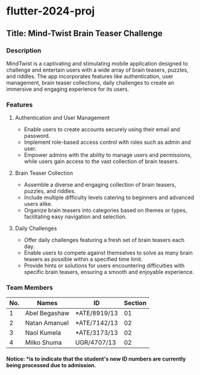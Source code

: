 # flutter-2024-proj

## Title: Mind-Twist Brain Teaser Challenge

### Description

MindTwist is a captivating and stimulating mobile application designed to challenge and entertain users with a wide array of brain teasers, puzzles, and riddles. The app incorporates features like authentication, user management, brain teaser collections, daily challenges to create an immersive and engaging experience for its users.

### Features

1. Authentication and User Management

   - Enable users to create accounts securely using their email and password.
   - Implement role-based access control with roles such as admin and user.
   - Empower admins with the ability to manage users and permissions, while users gain access to the vast collection of brain teasers.

2. Brain Teaser Collection

   - Assemble a diverse and engaging collection of brain teasers, puzzles, and riddles.
   - Include multiple difficulty levels catering to beginners and advanced users alike.
   - Organize brain teasers into categories based on themes or types, facilitating easy navigation and selection.

3. Daily Challenges

   - Offer daily challenges featuring a fresh set of brain teasers each day.
   - Enable users to compete against themselves to solve as many brain teasers as possible within a specified time limit.
   - Provide hints or solutions for users encountering difficulties with specific brain teasers, ensuring a smooth and enjoyable experience.


### Team Members

| No. | Names         | ID            | Section |
| --- | ------------- | ------------- | ------- |
| 1   | Abel Begashaw | \*ATE/8919/13 | 01      |
| 2   | Natan Amanuel | \*ATE/7142/13 | 02      |
| 3   | Naol Kumela   | \*ATE/3173/13 | 02      |
| 4   | Milko Shuma   | UGR/4707/13   | 02      |

#### Notice: \*is to indicate that the student's new ID numbers are currently being processed due to admission.
